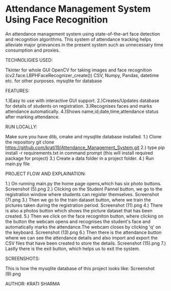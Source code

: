 
# Attendance Management System Using Face Recognition

An attendance management system using state-of-the-art face 
detection and recognition algorithms. This system of attendance 
tracking helps alleviate major grievances in the present system 
such as unnecessary time consumption and proxies.

TECHNOLIGIES USED:

Tkinter for whole GUI
OpenCV for taking images and face recognition (cv2.face.LBPHFaceRecognizer_create())
CSV, Numpy, Pandas, datetime etc. for other purposes.
mysqlite for database

FEATURES:

1.)Easy to use with interactive GUI support.
2.)Creates/Updates database for details of students on registration.
3.)Recognises faces and marks attendance automatically.
4.)Shows name,id,date,time,attendance status after marking attendance.

RUN LOCALLY:

Make sure you have dlib, cmake and mysqlite database installed.
1.) Clone the repository 
    git clone https://github.com/krati19/Attendance_Management_System.git
2.) type pip install -r requirements.txt in command prompt
    (this will install required package for project)
3.) Create a data folder in a project folder.
4.) Run main.py file

PROJECT FLOW AND EXPLAINATION:

1.) On running main.py the home page opens,which has six photo buttons.
    Screenshot (5).png
2.) Clicking on the Student Pannel button, we go to the registration window where students can register themselves.
    Screenshot (7).png
3.) Then we go to the train dataset button, where we train the pictures taken during the registration period.
    Screenshot (11).png
4.) There is also a photos button which shows the picture dataset that has been created.
5.) Then we click on the face recogniton button, where clicking on the button the webcam opens and recognises the student's face and automatically marks the attendance.The webcam closes by clicking 'q' on the keyboard.
    Screenshot (13).png
6.) Then there is the attendance button where we can see the attendance details and also import and export the CSV files that have been created to store the details.
    Screenshot (15).png
7.) Lastly there is the exit button, which helps us to exit the system.

SCREENSHOTS:

This is how the mysqlite database of this project looks like:
    Screenshot (9).png

AUTHOR:
KRATI SHARMA
